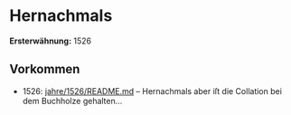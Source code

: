 # Hernachmals

**Ersterwähnung:** 1526

## Vorkommen
- 1526: [jahre/1526/README.md](../jahre/1526/README.md) – Hernachmals aber iſt die Collation bei dem Buchholze
gehalten...
